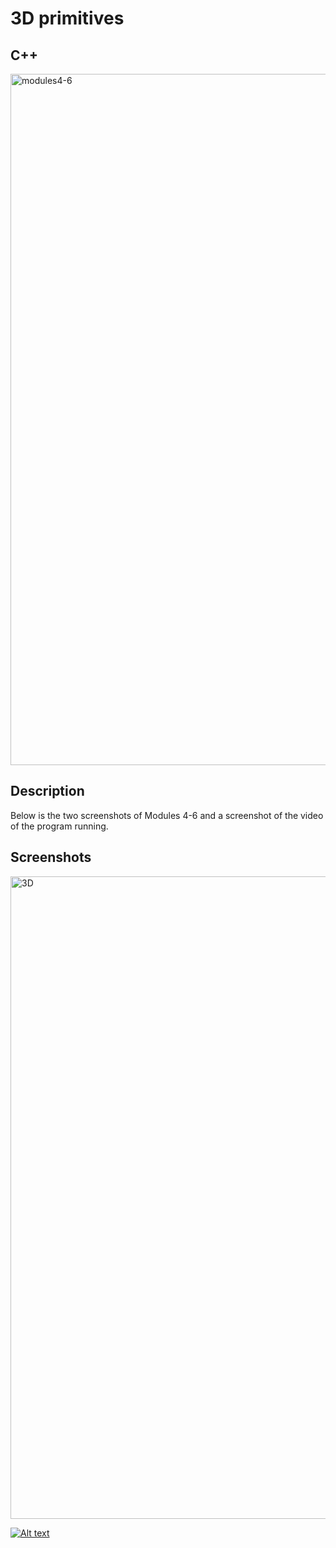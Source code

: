 # 3D primitives #


## C++ ##

<img width="1106" alt="modules4-6" src="https://user-images.githubusercontent.com/53446525/73768047-5eae8580-4746-11ea-824c-89150845f5a8.png">

## Description ##

Below is the two screenshots of Modules 4-6 and a screenshot of the video of the program running.


## Screenshots ##

<img width="1028" alt="3D" src="https://user-images.githubusercontent.com/53446525/73768534-2d828500-4747-11ea-8518-7a540c9a8db5.png">

[![Alt text](https://img.youtube.com/vi/gq-CN0aJnmE/0.jpg)](https://www.youtube.com/watch?v=gq-CN0aJnmE)
